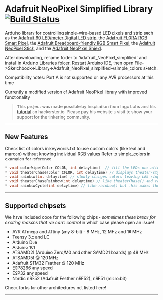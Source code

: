 # Adafruit NeoPixel Simplified Library [![Build Status](https://travis-ci.org/adafruit/Adafruit_NeoPixel.svg?branch=master)](https://travis-ci.org/adafruit/Adafruit_NeoPixel)

Arduino library for controlling single-wire-based LED pixels and strip such as the [Adafruit 60 LED/meter Digital LED strip][strip], the [Adafruit FLORA RGB Smart Pixel][flora], the [Adafruit Breadboard-friendly RGB Smart Pixel][pixel], the [Adafruit NeoPixel Stick][stick], and the [Adafruit NeoPixel Shield][shield].

After downloading, rename folder to 'Adafruit_NeoPixel_simplified' and install in Arduino Libraries folder. Restart Arduino IDE, then open File->Sketchbook->Library->Adafruit_NeoPixel_simplified->simple_colors sketch.

Compatibility notes: Port A is not supported on any AVR processors at this time

Currently a modified version of Adafruit NeoPixel library with improved functionality

> This project was made possible by inspiration from Ingo Lohs and his [tutorial][tutorial] on hackerster.io. Please pay his website a visit to show your support for the tinkering community.

[flora]:  http://adafruit.com/products/1060
[strip]:  http://adafruit.com/products/1138
[pixel]:  http://adafruit.com/products/1312
[stick]:  http://adafruit.com/products/1426
[shield]: http://adafruit.com/products/1430
[tutorial]: https://www.hackster.io/ingo-lohs/myadafruit-neopixel-ring-with-12-leds-unboxing-15c9d1

---
## New Features
Check list of colors in keywords.txt to use custom colors (like teal and maroon) without knowing individual RGB values
Refer to simple_colors in examples for reference
```c
* void colorWipe(Color COLOR, int delaytime)  // fill the LEDs one after the other with a color
* void theaterChase(Color COLOR, int delaytime) // displays theater-style crawling lights in color of choice
* void rainbow(int delaytime) // slowly changes colors leaving LED ring/strip/matrix with two-tone lights
* void theaterChaseRainbow(int delaytime) // like theaterChase() and rainbow() mixed together
* void rainbowCycle(int delaytime) // like rainbow() but this makes the rainbow equally distributed throughout
```

---

## Supported chipsets

We have included code for the following chips - *sometimes these break for exciting reasons that we can't control* in which case please open an issue!

 * AVR ATmega and ATtiny (any 8-bit) - 8 MHz, 12 MHz and 16 MHz
 * Teensy 3.x and LC
 * Arduino Due
 * Arduino 101
 * ATSAMD21 (Arduino Zero/M0 and other SAMD21 boards) @ 48 MHz
 * ATSAMD51 @ 120 MHz
 * Adafruit STM32 Feather @ 120 MHz
 * ESP8266 any speed
 * ESP32 any speed
 * Nordic nRF52 (Adafruit Feather nRF52), nRF51 (micro:bit)

Check forks for other architectures not listed here!

---
